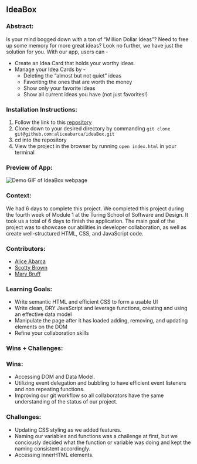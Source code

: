 ## IdeaBox

### Abstract:

Is your mind bogged down with a ton of “Million Dollar Ideas”? Need to free up some memory for more great ideas? Look no further, we have just the solution for you. With our app, users can -

- Create an Idea Card that holds your worthy ideas
- Manage your Idea Cards by -
  - Deleting the “almost but not quiet” ideas
  - Favoriting the ones that are worth the money
  - Show only your favorite ideas
  - Show all current ideas you have (not just favorites!)

### Installation Instructions:

1. Follow the link to this [repository](https://github.com/aliceabarca/ideaBox)
2. Clone down to your desired directory by commanding 
  `git clone git@github.com:aliceabarca/ideaBox.git`
3. cd into the repository
4. View the project in the browser by running `open index.html` in your terminal

### Preview of App:

![Demo GIF of IdeaBox webpage](https://media.giphy.com/media/0ywvgaGa7EWDafrMCN/giphy.gif)

### Context:

We had 6 days to complete this project. We completed this project during the fourth week of Module 1 at the Turing School of Software and Design. It took us a total of 6 days to finish the application. The main goal of the project was to showcase our abilities in developer collaboration, as well as create well-structured HTML, CSS, and JavaScript code.

### Contributors:

- [Alice Abarca](https://github.com/aliceabarca)
- [Scotty Brown](https://github.com/Scotty-Brown)
- [Mary Bruff](https://github.com/MaryBruff)

### Learning Goals:

- Write semantic HTML and efficient CSS to form a usable UI
- Write clean, DRY JavaScript and leverage functions, creating and using an effective data model
- Manipulate the page after it has loaded adding, removing, and updating elements on the DOM
- Refine your collaboration skills

### Wins + Challenges:

### Wins:

- Accessing DOM and Data Model.
- Utilizing event delegation and bubbling to have efficient event listeners and non repeating functions.
- Improving our git workflow so all collaborators have the same understanding of the status of our project. 

### Challenges:
- Updating CSS styling as we added features.
- Naming our variables and functions was a challenge at first, but we conciously decided what the function or variable was doing and kept the naming consistent accordingly. 
- Accessing innerHTML elements.